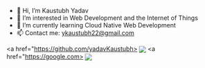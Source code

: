 - 👋 Hi, I’m Kaustubh Yadav
- 👀 I’m interested in Web Development and the Internet of Things
- 🌱 I’m currently learning Cloud Native Web Development 
- 📫 Contact me: ykaustubh22@gmail.com

<a href="https://github.com/yadavKaustubh>
<img align="center" src="https://github-readme-stats.vercel.app/api?username=yadavKaustubh&show_icons=true&theme=gruvbox" />
</a>
<a href="https://google.com>
<img align="center" src="https://github-readme-stats.vercel.app/api/top-langs/?username=yadavKaustubh&layout=compact&theme=gruvbox" />
</a>

<!---
yadavKaustubh/yadavKaustubh is a ✨ special ✨ repository because its `README.md` (this file) appears on your GitHub profile.
You can click the Preview link to take a look at your changes.
--->
